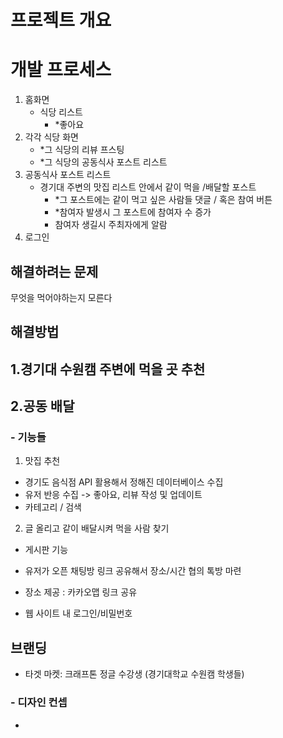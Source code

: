 # 프로젝트 개요

# 개발 프로세스
1. 홈화면
    - 식당 리스트
        - *좋아요
2. 각각 식당 화면
    - *그 식당의 리뷰 프스팅
    - *그 식당의 공동식사 포스트 리스트
3. 공동식사 포스트 리스트
    - 경기대 주변의 맛집 리스트 안에서 같이 먹을 /배달할 포스트
        - *그 포스트에는 같이 먹고 싶은 사람들 댓글 / 혹은 참여 버튼 
        - *참여자 발생시 그 포스트에 참여자 수 증가
        - 참여자 생길시 주최자에게 알람
4. 로그인


## 해결하려는 문제
무엇을 먹어야하는지 모른다

## 해결방법
1.경기대 수원캠 주변에 먹을 곳 추천
------------------------------
2.공동 배달
------------------------------


### - 기능들
1. 맛집 추천
- 경기도 음식점 API 활용해서 정해진 데이터베이스 수집
- 유저 반응 수집 -> 좋아요, 리뷰 작성 및 업데이트 
- 카테고리 / 검색

2. 글 올리고 같이 배달시켜 먹을 사람 찾기 
- 게시판 기능 
- 유저가 오픈 채팅방 링크 공유해서 장소/시간 협의 톡방 마련 
- 장소 제공 : 카카오맵 링크 공유 


- 웹 사이트 내 로그인/비밀번호


## 브랜딩
- 타겟 마켓: 크래프톤 정글 수강생 (경기대학교 수원캠 학생들) 


### - 디자인 컨셉
- 


